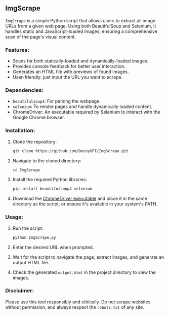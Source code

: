 ## ImgScrape

`ImgScrape` is a simple Python script that allows users to extract all image URLs from a given web page. Using both BeautifulSoup and Selenium, it handles static and JavaScript-loaded images, ensuring a comprehensive scan of the page's visual content.

### Features:

- Scans for both statically-loaded and dynamically-loaded images.
- Provides console feedback for better user interaction.
- Generates an HTML file with previews of found images.
- User-friendly: just input the URL you want to scrape.

### Dependencies:

- `beautifulsoup4`: For parsing the webpage.
- `selenium`: To render pages and handle dynamically loaded content.
- ChromeDriver: An executable required by Selenium to interact with the Google Chrome browser.

### Installation:

1. Clone the repository:
   ```sh
   git clone https://github.com/DecoyGPT/ImgScrape.git
   ```

2. Navigate to the cloned directory:
   ```sh
   cd ImgScrape
   ```

3. Install the required Python libraries:
   ```sh
   pip install beautifulsoup4 selenium
   ```

4. Download the [ChromeDriver executable](https://sites.google.com/a/chromium.org/chromedriver/) and place it in the same directory as the script, or ensure it's available in your system's PATH.

### Usage:

1. Run the script:
   ```sh
   python ImgScrape.py
   ```

2. Enter the desired URL when prompted.

3. Wait for the script to navigate the page, extract images, and generate an output HTML file.

4. Check the generated `output.html` in the project directory to view the images.

### Disclaimer:

Please use this tool responsibly and ethically. Do not scrape websites without permission, and always respect the `robots.txt` of any site.
